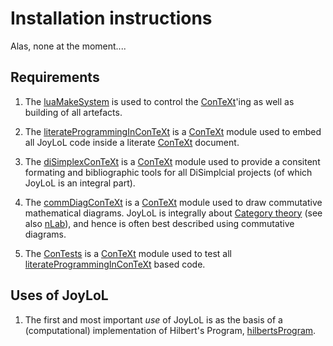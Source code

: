 # Installation instructions

Alas, none at the moment....

## Requirements

1. The [luaMakeSystem](https://github.com/stephengaito/luaMakeSystem) is 
used to control the [ConTeXt](http://www.contextgarden.net/)'ing as well 
as building of all artefacts. 

2. The 
[literateProgrammingInConTeXt](https://github.com/stephengaito/literateProgrammingInConTeXt) 
is a [ConTeXt](http://www.contextgarden.net/) module used to embed all 
JoyLoL code inside a literate [ConTeXt](http://www.contextgarden.net/) 
document. 

3. The 
[diSimplexConTeXt](https://github.com/stephengaito/diSimplexConTeXt) is a 
[ConTeXt](http://www.contextgarden.net/) module used to provide a 
consitent formating and bibliographic tools for all DiSimplcial projects 
(of which JoyLoL is an integral part). 

4. The [commDiagConTeXt](https://github.com/stephengaito/commDiagConTeXt) 
is a [ConTeXt](http://www.contextgarden.net/) module used to draw 
commutative mathematical diagrams. JoyLoL is integrally about [Category 
theory](https://en.wikipedia.org/wiki/Category_theory) (see also 
[nLab](https://ncatlab.org/nlab/show/category+theory)), and hence is often 
best described using commutative diagrams. 

5. The [ConTests](https://github.com/stephengaito/ConTests) is a 
[ConTeXt](http://www.contextgarden.net/) module used to test all 
[literateProgrammingInConTeXt](https://github.com/stephengaito/literateProgrammingInConTeXt) 
based code. 

## Uses of JoyLoL 

1. The first and most important *use* of JoyLoL is as the basis of a 
(computational) implementation of Hilbert's Program,
[hilbertsProgram](https://github.com/stephengaito/hilbertsProgram).

